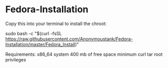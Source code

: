 # Fedora-Installation
Copy this into your terminal to install the chroot:

sudo bash -c "$(curl -fsSL https://raw.githubusercontent.com/Anonymoustank/Fedora-Installation/master/Fedora_Install)"


Requirements:
x86_64 system
400 mb of free space minimum
curl
tar
root privileges
